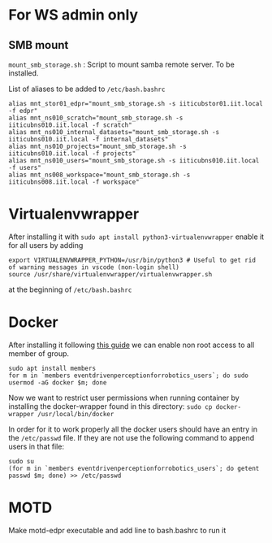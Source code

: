# For WS admin only

## SMB mount
``mount_smb_storage.sh`` : Script to mount samba remote server. To be installed.

List of aliases to be added to ``/etc/bash.bashrc``

```
alias mnt_stor01_edpr="mount_smb_storage.sh -s iiticubstor01.iit.local -f edpr"
alias mnt_ns010_scratch="mount_smb_storage.sh -s iiticubns010.iit.local -f scratch"
alias mnt_ns010_internal_datasets="mount_smb_storage.sh -s iiticubns010.iit.local -f internal_datasets"
alias mnt_ns010_projects="mount_smb_storage.sh -s iiticubns010.iit.local -f projects"
alias mnt_ns010_users="mount_smb_storage.sh -s iiticubns010.iit.local -f users"
alias mnt_ns008_workspace="mount_smb_storage.sh -s iiticubns008.iit.local -f workspace"
```
# Virtualenvwrapper

After installing it with ``sudo apt install python3-virtualenvwrapper`` enable it for all users by adding 
```
export VIRTUALENVWRAPPER_PYTHON=/usr/bin/python3 # Useful to get rid of warning messages in vscode (non-login shell)
source /usr/share/virtualenvwrapper/virtualenvwrapper.sh
```

at the beginning of ``/etc/bash.bashrc``

# Docker
After installing it following [this guide](https://docs.docker.com/engine/install/ubuntu/) we can enable 
non root access to all member of group.

``` 
sudo apt install members
for m in `members eventdrivenperceptionforrobotics_users`; do sudo usermod -aG docker $m; done
```

Now we want to restrict user permissions when running container by installing the docker-wrapper found in this directory: ``sudo cp docker-wrapper /usr/local/bin/docker``

In order for it to work properly all the docker users should have an entry in the `/etc/passwd` file. If they are not use the following command to append users in that file:
```
sudo su
(for m in `members eventdrivenperceptionforrobotics_users`; do getent passwd $m; done) >> /etc/passwd
```

# MOTD

Make motd-edpr executable and add line to bash.bashrc to run it